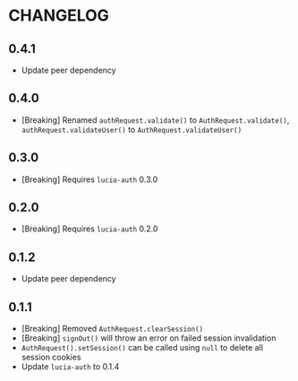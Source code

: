 # CHANGELOG

## 0.4.1

- Update peer dependency

## 0.4.0

- [Breaking] Renamed `authRequest.validate()` to `AuthRequest.validate()`, `authRequest.validateUser()` to `AuthRequest.validateUser()`

## 0.3.0

- [Breaking] Requires `lucia-auth` 0.3.0

## 0.2.0

- [Breaking] Requires `lucia-auth` 0.2.0

## 0.1.2

- Update peer dependency

## 0.1.1

- [Breaking] Removed `AuthRequest.clearSession()`
- [Breaking] `signOut()` will throw an error on failed session invalidation
- `AuthRequest().setSession()` can be called using `null` to delete all session cookies
- Update `lucia-auth` to 0.1.4
